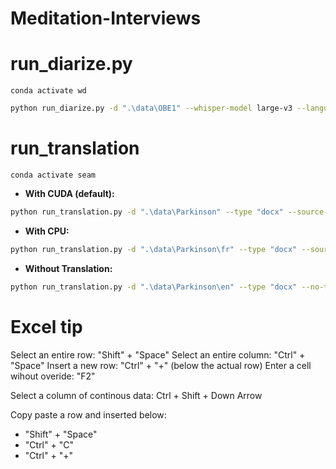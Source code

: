 # Meditation-Interviews

# run_diarize.py

``conda activate wd``

```bash
python run_diarize.py -d ".\data\OBE1" --whisper-model large-v3 --language en
```

# run_translation

``conda activate seam``

- **With CUDA (default):**

```bash
python run_translation.py -d ".\data\Parkinson" --type "docx" --source-lang fra --target-lang eng 
```

- **With CPU:**

```bash
python run_translation.py -d ".\data\Parkinson\fr" --type "docx" --source-lang fra --target-lang eng --use-cpu
```

- **Without Translation:**

```bash
python run_translation.py -d ".\data\Parkinson\en" --type "docx" --no-translate
```

# Excel tip

Select an entire row: "Shift" + "Space"
Select an entire column: "Ctrl" + "Space"
Insert a new row: "Ctrl" + "+" (below the actual row)
Enter a cell wihout overide: "F2"

Select a column of continous data: Ctrl + Shift + Down Arrow 

Copy paste a row and inserted below: 
- "Shift" + "Space"
- "Ctrl" + "C"
- "Ctrl" + "+"